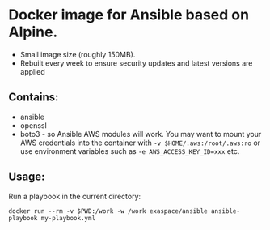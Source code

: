 # Docker image for Ansible based on Alpine.

* Small image size (roughly 150MB).
* Rebuilt every week to ensure security updates and latest versions are applied


## Contains:

  * ansible
  * openssl
  * boto3 - so Ansible AWS modules will work. You may want to mount your AWS credentials into the container with `-v $HOME/.aws:/root/.aws:ro` or use environment variables such as `-e AWS_ACCESS_KEY_ID=xxx` etc. 


## Usage:

Run a playbook in the current directory:

    docker run --rm -v $PWD:/work -w /work exaspace/ansible ansible-playbook my-playbook.yml

